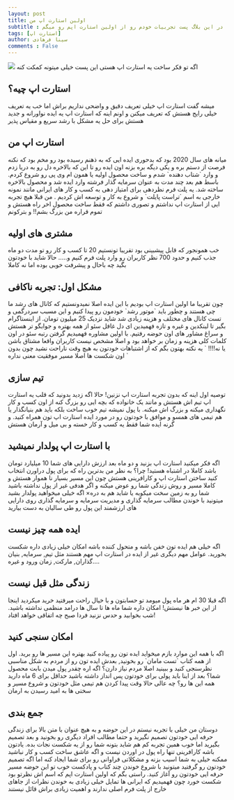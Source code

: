 ```yaml
---
layout: post
title: اولین استارت اپ من
subtitle : در این بلاگ پست تجربیات خودم رو از اولین استارت اپم رو میگم
tags: [استارت اپ]
author: سینا فرهادی
comments : False
---
```

<img src="https://miro.medium.com/max/2000/1*2suY6W__iqkF_H3Fk73cGw@2x.png" />
اگه تو فکر ساخت یه استارت اپ هستی این پست خیلی میتونه کمکت کنه
<br>

<h2>استارت اپ چیه؟</h2>
میشه گفت استارت اپ خیلی تعریف دقیق و واضحی نداریم براش اما خب یه تعریف خیلی رایج هستش که تعریف میکنن و اونم اینه که 
استارت اپ یه ایده نواورانه و جدید هستش برای حل یه مشکل با رشد سریع و مقیاس پذیر

<br />
<h2>استارت اپ من</h2>
میانه های سال 2020 بود که بدحوری ایده ایی که به ذهنم رسیده بود رو مخم بود که نکنه فرصت از دستم بره و یکی دیگه بره بزنه اون ایده رو
تا این که بالاخره دل رو به دریا زدم و وارد `شتاب دهنده` شدم و ساخت محصول اولیه یا همون ام وی پی رو شروع کردم.
باسط هم بعد چند مدت به عنوان سرمایه گذار فرشته وارد ایده شد و محصول بالاخره ساخته شد.
یه پلت فرم نظردهی برای امتیاز دهی به کسب و کار های ایرانی مانند نمونه خارجی به اسم `تراست پایلت` و شروع به کار و توسعه اش کردیم
.
من قبلا هیچ تجربه ایی از استارت اپ نداشتم و تصوری داشتم که فقط ساخت محصول اخر راه هستش و تموم قراره من بزرگ بشم!! و بترکونم


<br />
<h2>مشتری های اولیه</h2>
خب همونجور که قابل پیشبینی بود تقریبا تونستیم 20 تا کسب و کار رو تو مدت دو ماه جذب کنیم و حدود 700 نظر کاربران رو 
وارد پلت فرم کنیم و.....
حالا شاید با خودتون بگید چه باحال و پیشرفت خوبی بوده اما نه کاملا

<br />
<h2>مشکل اول: تجربه ناکافی</h2>
چون تقریبا ما اولین استارت اپ بودیم با این ایده اصلا نمیدونستیم که کانال های رشد ما چی هستند و چطور باید `موتور رشد` خودمون رو پیدا کنیم
و این مسبب سردرگمی و تست کانال های مختلف و هزینه زیادی شد شاید نزدیک 25 میلیون تومان.
از اینستاگرام بگیر تا لینکدین و غیره
و تازه فهمیدین ای دل غافل سئو از همه بهتره و جوابگو تر هستش و سراغ مشاور های اون حوضه رفتیم.
با اولین مشاوره فهمیدیم گرفتن رتبه سئو در اون کلمات کلی هزینه و زمان بر خواهد بود و اصلا مشخص نیست کاربران واقعا مشتاق باشن یا نه!!!!
` یه نکته بهتون بگم که از اشتباهات خودتون به هیچ وقت ناراحت نشید چون بدون اون شکست ها اصلا مسیر موفقیت معنی نداره `

<br />
<h2>تیم سازی</h2>
توصیه اول اینه که بدون تجربه استارت اپ نزنین! حالا اگه زدید بدونید که قلب یه استارت اپ تیم اش هستش و مانند یک خانواده
که بچه ایی رو بزرگ کنه از اون کسب و کار نگهداری میکنه و بزرگ اش میکنه.
با پول نمیشه تیم خوب ساخت بلکه باید هم بنیانگذار یا هم تیمی های همسو و موافق با خودتون رو در مورد ایده استارت اپ تون همراه کنید.
و گرنه ایده شما فقط یه کسب و کار خسته و بی میل و آرمان هستش

<br />
<h2>با استارت اپ پولدار نمیشید</h2>
اگه فکر میکنید استارت اپ بزنید و دو ماه بعد ارزش دارایی های شما 10 میلیارد تومان باشد کاملا در اشتباه هستید!
چرا؟
به نظر من بدترین راه که برای پول دراورن انتخاب کنید ساختن استارت اپ و کارافرینی هستش چون این مسیر بسیار نا هموار هستش
و کاملا مسیر و روش زندگی شما رو عوض میکنه و اگر هدفی غیر از پول نداشته باشید شما رو به زمین سخت میکوبه یا شاید هم به دره×
اگه خیلی میخواهید پولدار بشید میتونید با خوندن مطالب سرمایه گذاری و مدیریت سرمایه و سرمایه گذاری روی دارایی های ارزشمند این پول رو طی سالیان
به دست بیارید

<br />
<h2>ایده همه چیز نیست</h2>
اگه خیلی هم ایده تون خفن باشه و متحول کننده باشه امکان خیلی زیادی داره شکست بخورید.
عوامل مهم دیگری غیر از ایده در استارت اپ مهم هستند مثل تیم, سرمایه, بنیان گذاران, مارکت, زمان ورود و غیره....

<br />
<h2>زندگی مثل قبل نیست</h2>
اگه قبلا 30 ام هر ماه پول میومد تو حسابتون و با خیال راحت میرفتید خرید میکردید اینجا از این خبر ها نیستش! امکان داره شما
ماه ها تا سال ها درامد منظمی نداشته باشید.
شب بخوابید و حدس نزنید فردا صبح چه اتفاقی خواهد افتاد!

<br />
<h2>امکان سنجی کنید</h2>
اگه با همه این موارد بازم میخواید ایده تون رو پیاده کنید بهتره این مسیر ها رو برید.
اول از همه کتاب `تست مامان` رو بخونید, بعدش ایده تون رو از مردم به شکل مناسبی نظرسنجی کنید و ببینید اصلا مردم نیاز دارن؟ اگه اره چقدر پول میدن
بابت محصول شما؟
بعد از اینا باید پولی برای خودتون پس انداز داشته باشید حداقل برای 6 ماه
دارید همه این ها رو؟
چه عالی حالا وقت پیدا کردن هم تیمی مثل خودتون و شروع مسیر و سختی ها به امید رسیدن به ارمان

<br />
<h2>جمع بندی</h2>
دوستان من خیلی با تجربه نیستم در این حوضه و به هیچ عنوان با متن بالا برای زندگی حرفه ایی خودتون تصمیم نگیرید و حتما
مطالب افراد دیگری رو بخونید و بعد تصمیم بگیرید اما خوب همین تجربه کم هم شاید بتونه شما رو از یه شکست نجات بده.
یادتون باشه کارافرینی تنها راه پول در اوردن نیست و اگه عاشق ساخت کسب و کار نباشید ممکنه خیلی به شما اسیب بزنه و مشکلاتی فراوانی رو برای
شما ایجاد کنه اما اگه تصمیم خودتون رو گرفتید میتونید با شروع خوندن چند کتاب و پادکست خوب تو این حوضه 
مسیر حرفه ایی خودتون رو آغاز کنید. 
راستی بگم که اولین استارت اپم که اسم اش نظرتو بود شکست خورد چون فهمیدیم که ایرانی ها تمایل خیلی زیادی
به خوندن نظرات از جاهای خارج از پلت فرم اصلی ندارند و اهمیت زیادی براش قائل نیستند

